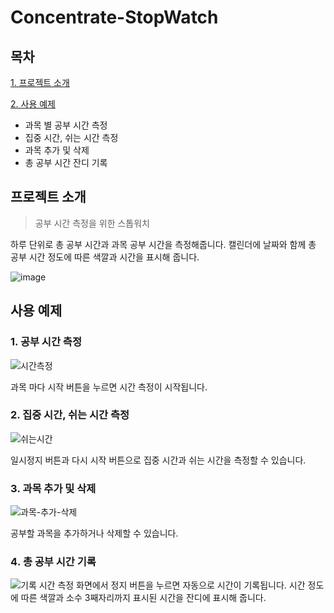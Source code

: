 # Concentrate-StopWatch

## 목차
[1. 프로젝트 소개](#프로젝트-소개)

[2. 사용 예제](#사용-예제)
- 과목 별 공부 시간 측정
- 집중 시간, 쉬는 시간 측정
- 과목 추가 및 삭제
- 총 공부 시간 잔디 기록

## 프로젝트 소개

> 공부 시간 측정을 위한 스톱워치

하루 단위로 총 공부 시간과 과목 공부 시간을 측정해줍니다. 캘린더에 날짜와 함께 총 공부 시간 정도에 따른 색깔과 시간을 표시해 줍니다.
  
![image](https://user-images.githubusercontent.com/72698829/228338239-c75e417a-6ac0-43f9-b8c7-d8434b3608a9.png)



## 사용 예제

### 1️. 공부 시간 측정

![시간측정](https://user-images.githubusercontent.com/72698829/228337847-de57c323-50da-4f02-9463-1edd852e6bd3.gif)

과목 마다 시작 버튼을 누르면 시간 측정이 시작됩니다.

### 2️. 집중 시간, 쉬는 시간 측정

![쉬는시간](https://user-images.githubusercontent.com/72698829/228337924-5b1207c2-7f8e-47a1-8a9e-d96ac61ff990.gif)

일시정지 버튼과 다시 시작 버튼으로 집중 시간과 쉬는 시간을 측정할 수 있습니다.

### 3️. 과목 추가 및 삭제

![과목-추가-삭제](https://user-images.githubusercontent.com/72698829/228337941-72c0e280-51b9-4321-9df2-35edb2b4bd0e.gif)

공부할 과목을 추가하거나 삭제할 수 있습니다.

### 4️. 총 공부 시간 기록

![기록](https://user-images.githubusercontent.com/72698829/228337955-37412036-7ec7-4c32-894d-924439e55c62.gif)
시간 측정 화면에서 정지 버튼을 누르면 자동으로 시간이 기록됩니다. 시간 정도에 따른 색깔과 소수 3째자리까지 표시된 시간을 잔디에 표시해 줍니다.
